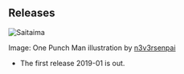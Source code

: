 ## Releases 

![Saitaima](https://cinhtau.github.io/geek-fortune-cookies/assets/images/saitama__one_punch_man__by_n3v3rsenpai_d9kbkij.jpg)

Image: One Punch Man illustration by [n3v3rsenpai](https://www.deviantart.com/n3v3rsenpai)

* The first release 2019-01 is out.